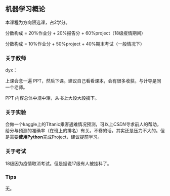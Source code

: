 ## 机器学习概论

本课程为方向限选课，占2学分。

分数构成 = 20%作业分 + 20%报告分 + 60%project（18级疫情期间）

分数构成 = 10%作业分 + 50%project + 40%期末考试（一般情况下）

### 关于教师

dyx：

上课会念一遍 PPT，然后下课。建议自己看看课本，会有很多收获。与计导是同一个老师。

PPT 内容总体中规中矩，从书上大段大段摘下。

### 关于实验

会做一个kaggle上的TItanic乘客遇难情况预测，可以上*CSDN*寻求前人的帮助，给分与预测的准确率（在班上的排名）有关。不卷的话，其实还是压力不大的。但是需要**使用Python**完成Project，建议提前学习。

### 关于考试

18级因为疫情取消考试。但是据说17级有人被挂科了。

### Tips

无。
